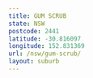 ```yaml
---
title: GUM SCRUB
state: NSW
postcode: 2441
latitude: -30.816097
longitude: 152.831369
url: /nsw/gum-scrub/
layout: suburb
---
```

